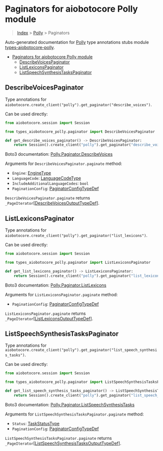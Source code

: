<a id="paginators-for-aiobotocore-polly-module"></a>

# Paginators for aiobotocore Polly module

> [Index](..) > [Polly](.) > Paginators

Auto-generated documentation for
[Polly](https://boto3.amazonaws.com/v1/documentation/api/latest/reference/services/polly.html#Polly)
type annotations stubs module
[types-aiobotocore-polly](https://pypi.org/project/types-aiobotocore-polly/).

- [Paginators for aiobotocore Polly module](#paginators-for-aiobotocore-polly-module)
  - [DescribeVoicesPaginator](#describevoicespaginator)
  - [ListLexiconsPaginator](#listlexiconspaginator)
  - [ListSpeechSynthesisTasksPaginator](#listspeechsynthesistaskspaginator)

<a id="describevoicespaginator"></a>

## DescribeVoicesPaginator

Type annotations for
`aiobotocore.create_client("polly").get_paginator("describe_voices")`.

Can be used directly:

```python
from aiobotocore.session import Session

from types_aiobotocore_polly.paginator import DescribeVoicesPaginator

def get_describe_voices_paginator() -> DescribeVoicesPaginator:
    return Session().create_client("polly").get_paginator("describe_voices")
```

Boto3 documentation:
[Polly.Paginator.DescribeVoices](https://boto3.amazonaws.com/v1/documentation/api/latest/reference/services/polly.html#Polly.Paginator.DescribeVoices)

Arguments for `DescribeVoicesPaginator.paginate` method:

- `Engine`: [EngineType](./literals.md#enginetype)
- `LanguageCode`: [LanguageCodeType](./literals.md#languagecodetype)
- `IncludeAdditionalLanguageCodes`: `bool`
- `PaginationConfig`:
  [PaginatorConfigTypeDef](./type_defs.md#paginatorconfigtypedef)

`DescribeVoicesPaginator.paginate` returns
`_PageIterator`\[[DescribeVoicesOutputTypeDef](./type_defs.md#describevoicesoutputtypedef)\].

<a id="listlexiconspaginator"></a>

## ListLexiconsPaginator

Type annotations for
`aiobotocore.create_client("polly").get_paginator("list_lexicons")`.

Can be used directly:

```python
from aiobotocore.session import Session

from types_aiobotocore_polly.paginator import ListLexiconsPaginator

def get_list_lexicons_paginator() -> ListLexiconsPaginator:
    return Session().create_client("polly").get_paginator("list_lexicons")
```

Boto3 documentation:
[Polly.Paginator.ListLexicons](https://boto3.amazonaws.com/v1/documentation/api/latest/reference/services/polly.html#Polly.Paginator.ListLexicons)

Arguments for `ListLexiconsPaginator.paginate` method:

- `PaginationConfig`:
  [PaginatorConfigTypeDef](./type_defs.md#paginatorconfigtypedef)

`ListLexiconsPaginator.paginate` returns
`_PageIterator`\[[ListLexiconsOutputTypeDef](./type_defs.md#listlexiconsoutputtypedef)\].

<a id="listspeechsynthesistaskspaginator"></a>

## ListSpeechSynthesisTasksPaginator

Type annotations for
`aiobotocore.create_client("polly").get_paginator("list_speech_synthesis_tasks")`.

Can be used directly:

```python
from aiobotocore.session import Session

from types_aiobotocore_polly.paginator import ListSpeechSynthesisTasksPaginator

def get_list_speech_synthesis_tasks_paginator() -> ListSpeechSynthesisTasksPaginator:
    return Session().create_client("polly").get_paginator("list_speech_synthesis_tasks")
```

Boto3 documentation:
[Polly.Paginator.ListSpeechSynthesisTasks](https://boto3.amazonaws.com/v1/documentation/api/latest/reference/services/polly.html#Polly.Paginator.ListSpeechSynthesisTasks)

Arguments for `ListSpeechSynthesisTasksPaginator.paginate` method:

- `Status`: [TaskStatusType](./literals.md#taskstatustype)
- `PaginationConfig`:
  [PaginatorConfigTypeDef](./type_defs.md#paginatorconfigtypedef)

`ListSpeechSynthesisTasksPaginator.paginate` returns
`_PageIterator`\[[ListSpeechSynthesisTasksOutputTypeDef](./type_defs.md#listspeechsynthesistasksoutputtypedef)\].
